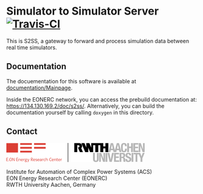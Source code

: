 # Simulator to Simulator Server  [![Travis-CI](https://magnum.travis-ci.com/RWTH-ACS/S2SS.svg?token=9zFzh6dGWonz6LyBspW3&branch=master)](https://magnum.travis-ci.com/RWTH-ACS/S2SS)

This is S2SS, a gateway to forward and process simulation data between real time simulators.

## Documentation

The docuementation for this software is available at [documentation/Mainpage](documentation/Mainpage.md).

Inside the EONERC network, you can access the prebuild documentation at: https://134.130.169.2/doc/s2ss/.
Alternatively, you can build the documentation yourself by calling `doxygen` in this directory.

## Contact

[![EONERC ACS Logo](documentation/pictures/eonerc_logo.png)](http://www.acs.eonerc.rwth-aachen.de)

Institute for Automation of Complex Power Systems (ACS)  
EON Energy Research Center (EONERC)  
RWTH University Aachen, Germany  
